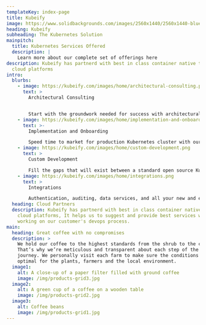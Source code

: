 ```yaml
---
templateKey: index-page
title: Kubeify
image: https://www.solidbackgrounds.com/images/2560x1440/2560x1440-blue-solid-color-background.jpg
heading: Kubeify
subheading: The Kubernetes Solution
mainpitch:
  title: Kubernetes Services Offered
  description: |
    Learn more about our complete set of offerings here
description: Kubeify has partnerd with best in class container native tools and
  cloud platforms
intro:
  blurbs:
    - image: https://kubeify.com/images/home/architectural-consulting.png
      text: >
        Architectural Consulting


        Start with the groundwork needed for success with architectural consulting work for your new existing Kubernetes platform and its hosted apps.
    - image: https://kubeify.com/images/home/implementation-and-onboarding.png
      text: >-
        Implementation and Onboarding

        Speed time to market for production Kubernetes cluster with our implementation services. Get the best help you need to design and implement pure open source kubernetes in any environment.
    - image: https://kubeify.com/images/home/custom-development.png
      text: >
        Custom Development

        Fill the gaps that will exist between a standard open source Kubernetes cluster and one designed for you with custom development from seasoned system software engineers. Kubeify's engineers can help you get the distributed environment you need.
    - image: https://kubeify.com/images/home/integrations.png
      text: >
        Integrations

        Authentication, auditing, data services, and all your new and existing tools need to be integrated into the Kubernetes cluster. Kubeify has helped its Fortune 500 customers make the cloud native transformation for all their legacy systems.
  heading: Cloud Partners
  description: Kubeify has partnerd with best in class container native tools and
    cloud platforms, It helps us to suggest and provide best services while
    working on our customer's devops process.
main:
  heading: Great coffee with no compromises
  description: >
    We hold our coffee to the highest standards from the shrub to the cup.
    That’s why we’re meticulous and transparent about each step of the coffee’s
    journey. We personally visit each farm to make sure the conditions are
    optimal for the plants, farmers and the local environment.
  image1:
    alt: A close-up of a paper filter filled with ground coffee
    image: /img/products-grid3.jpg
  image2:
    alt: A green cup of a coffee on a wooden table
    image: /img/products-grid2.jpg
  image3:
    alt: Coffee beans
    image: /img/products-grid1.jpg
---
```


